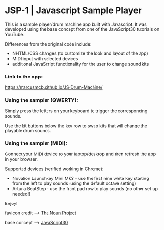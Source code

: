 # JSP-1 | Javascript Sample Player

This is a sample player/drum machine app built with Javascript. It was developed using the base concept from one of the JavaScript30 tutorials on YouTube.

Differences from the original code include:

* NHTML/CSS changes (to customize the look and layout of the app)
* MIDI input with selected devices
* additional JavaScript functionality for the user to change sound kits

### Link to the app:

https://marcusmcb.github.io/JS-Drum-Machine/

### Using the sampler (QWERTY):

Simply press the letters on your keyboard to trigger the corresponding sounds.

Use the kit buttons below the key row to swap kits that will change the playable drum sounds.

### Using the sampler (MIDI):

Connect your MIDI device to your laptop/desktop and then refresh the app in your browser.

Supported devices (verified working in Chrome):

* Novation Launchkey Mini MK3 - use the first nine white key starting from the left to play sounds (using the default octave setting)
* Arturia BeatStep - use the front pad row to play sounds (no other set up needed!)

Enjoy!


favicon credit --> <a href="https://thenounproject.com/term/sampler/342625/" target="_blank">The Noun Project</a>

base concept --> <a href="https://www.youtube.com/watch?v=VuN8qwZoego" target="_blank">JavaScript30</a>
